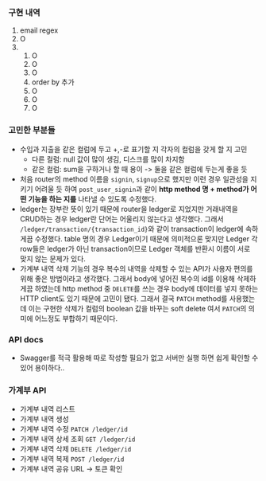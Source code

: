 ### 구현 내역
1. email regex
2. O
3. 
    1. O
    2. O
    3. O
    4. order by 추가
    5. O
    6. O
    7. O


### 고민한 부분들
- 수입과 지출을 같은 컬럼에 두고 +,-로 표기할 지 각자의 컬럼을 갖게 할 지 고민
   - 다른 컬럼: null 값이 많이 생김, 디스크를 많이 차지함
   - 같은 컬럼: sum을 구하거나 할 때 용이
   -> 둘을 같은 컬럼에 두는게 좋을 듯
- 처음 router의 method 이름을 `signin`, `signup`으로 했지만 
이런 경우 일관성을 지키기 어려울 듯 하여 `post_user_signin`과 같이 **http method 명 + method가 어떤 기능을 하는 지를** 나타낼 수 있도록 수정했다.
- ledger는 장부란 뜻이 있기 때문에 router을 ledger로 지었지만 
거래내역을 CRUD하는 경우 ledger란 단어는 어울리지 않는다고 생각했다.
그래서 `/ledger/transaction/{transaction_id}`와 같이 transaction이 ledger에 속하게끔 수정했다.
table 명의 경우 Ledger이기 때문에 의미적으론 맞지만 Ledger 각 row들은 ledger가 아닌 transaction이므로 
Ledger 객체를 반환시 이름이 서로 맞지 않는 문제가 있다.  
- 가계부 내역 삭제 기능의 경우 복수의 내역을 삭제할 수 있는 API가 사용자 편의를 위해 좋은 방법이라고 생각했다.
그래서 body에 넣어진 복수의 id를 이용해 삭제하게끔 하였는데 http method 중 `DELETE`를 쓰는 경우 body에 데이터를 
넣지 못하는 HTTP client도 있기 때문에 고민이 됐다.
그래서 결국 `PATCH` method를 사용했는데 이는 구현한 삭제가 컬럼의 boolean 값을 바꾸는 soft delete 여서 `PATCH`의 의미에 어느정도 부합하기 때문이다. 


### API docs
- Swagger를 적극 활용해 따로 작성할 필요가 없고 서버만 실행 하면 쉽게 확인할 수 있어 용이하다..


### 가계부 API
- 가계부 내역 리스트
- 가계부 내역 생성
- 가계부 내역 수정 `PATCH /ledger/id`
- 가계부 내역 상세 조회 `GET /ledger/id`
- 가계부 내역 삭제 `DELETE /ledger/id`
- 가계부 내역 복제 `POST /ledger/id`
- 가계부 내역 공유 URL -> 토큰 확인
